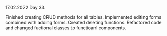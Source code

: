 17.02.2022
Day 33.

Finished creating CRUD methods for all tables.
Implemented editing forms combined with adding forms.
Created deleting functions.
Refactored code and changed fuctional classes to functioanl components.
